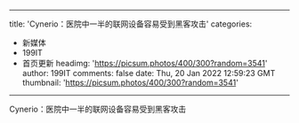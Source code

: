 
---
title: 'Cynerio：医院中一半的联网设备容易受到黑客攻击'
categories: 
 - 新媒体
 - 199IT
 - 首页更新
headimg: 'https://picsum.photos/400/300?random=3541'
author: 199IT
comments: false
date: Thu, 20 Jan 2022 12:59:23 GMT
thumbnail: 'https://picsum.photos/400/300?random=3541'
---

<div>   
Cynerio：医院中一半的联网设备容易受到黑客攻击  
</div>
            